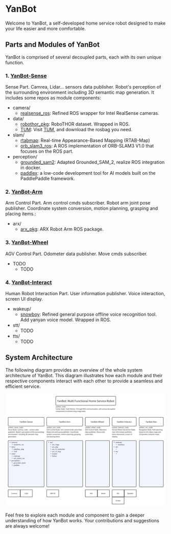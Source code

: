 # YanBot

Welcome to YanBot, a self-developed home service robot designed to make your life easier and more comfortable.

## Parts and Modules of YanBot

YanBot is comprised of several decoupled parts, each with its own unique function.

### 1. [YanBot-Sense](https://github.com/yutian929/YanBot-Sense)

Sense Part. Camrea, Lidar... sensors data publisher. Robot's perception of the surrounding environment  including 3D semantic map generation. It includes some repos as module components:

- camera/
  - [realsense_ros](https://github.com/yutian929/YanBot-Sense_realsense_ros): Refined ROS wrapper for Intel RealSense cameras.
- data/
  - [robothor_pkg](https://github.com/yutian929/YanBot-Sense): RoboTHOR dataset. Wrapped in ROS.
  - [TUM](https://cvg.cit.tum.de/data/datasets/rgbd-dataset/download#): Visit [TUM]("https://cvg.cit.tum.de/data/datasets/rgbd-dataset/download#"), and download the rosbag you need.
- slam/
  - [rtabmap](http://wiki.ros.org/rtabmap_ros): Real-time Appearance-Based Mapping (RTAB-Map)
  - [orb_slam3_ros](https://github.com/yutian929/YanBot-Sense_orb_slam3_ros): A ROS implementation of ORB-SLAM3 V1.0 that focuses on the ROS part.
- perception/
  - [grounded_sam2](https://github.com/yutian929/YanBot-Sense_Grounded_SAM_2): Adapted Grounded_SAM_2, realize ROS integration in docker.
  - [paddlex](https://github.com/PaddlePaddle/PaddleX): a low-code development tool for AI models built on the PaddlePaddle framework.

### 2. [YanBot-Arm](https://github.com/yutian929/YanBot-Arm)

Arm Control Part. Arm control cmds subscriber. Robot arm joint pose publisher. Coordinate system conversion, motion planning, grasping and placing items.:

- arx/
  - [arx_pkg](https://github.com/yutian929/YanBot-Arm): ARX Robot Arm ROS package.

### 3. [YanBot-Wheel](https://github.com/yutian929/YanBot-Wheel)

AGV Control Part. Odometer data publisher. Move cmds subscriber.

- TODO
  - TODO

### 4. [YanBot-Interact](https://github.com/yutian929/YanBot-Interact)

Human Robot Interaction Part. User information publisher. Voice interaction, screen UI display.

- wakeup/
  - [snowboy](https://github.com/yutian929/YanBot-Interact_snowboy): Refined general purpose offline voice recognition tool. Add yanyan voice model. Wrapped in ROS.
- stt/
  - TODO
- tts/
  - TODO


## System Architecture

The following diagram provides an overview of the whole system architecture of YanBot. This diagram illustrates how each module and their respective components interact with each other to provide a seamless and efficient service.

![YanBot System Architecture](README/whiteboard_exported_image.png)

Feel free to explore each module and component to gain a deeper understanding of how YanBot works. Your contributions and suggestions are always welcome!
